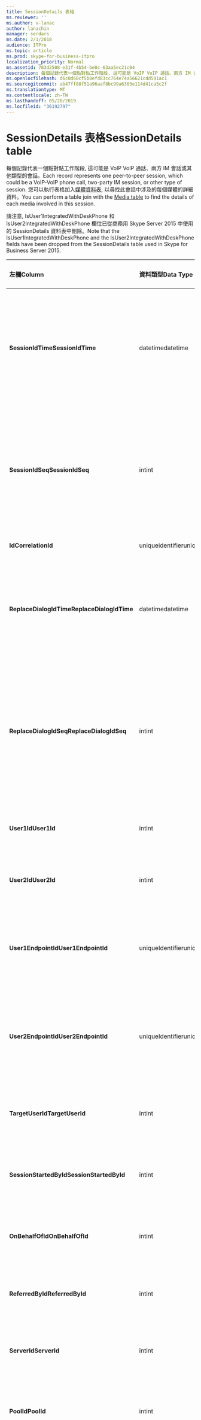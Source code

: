```yaml
---
title: SessionDetails 表格
ms.reviewer: ''
ms.author: v-lanac
author: lanachin
manager: serdars
ms.date: 2/1/2018
audience: ITPro
ms.topic: article
ms.prod: skype-for-business-itpro
localization_priority: Normal
ms.assetid: 783d2508-e31f-4b54-be0c-63aa5ec21c04
description: 每個記錄代表一個點對點工作階段, 這可能是 VoIP VoIP 通話、兩方 IM 會話或其他類型的會話。 您可以執行表格加入媒體資料表, 以尋找此會話中涉及的每個媒體的詳細資料。
ms.openlocfilehash: d6c0d68cf5b8efd83cc764e74a56621cdd591ac1
ms.sourcegitcommit: ab47ff88f51a96aaf8bc99a6303e114d41ca5c2f
ms.translationtype: MT
ms.contentlocale: zh-TW
ms.lasthandoff: 05/20/2019
ms.locfileid: "36192797"
---
```

# <a name="sessiondetails-table"></a><span data-ttu-id="4b7ab-104">SessionDetails 表格</span><span class="sxs-lookup"><span data-stu-id="4b7ab-104">SessionDetails table</span></span>
 
<span data-ttu-id="4b7ab-105">每個記錄代表一個點對點工作階段, 這可能是 VoIP VoIP 通話、兩方 IM 會話或其他類型的會話。</span><span class="sxs-lookup"><span data-stu-id="4b7ab-105">Each record represents one peer-to-peer session, which could be a VoIP-VoIP phone call, two-party IM session, or other type of session.</span></span> <span data-ttu-id="4b7ab-106">您可以執行表格加入[媒體資料表](media.md), 以尋找此會話中涉及的每個媒體的詳細資料。</span><span class="sxs-lookup"><span data-stu-id="4b7ab-106">You can perform a table join with the [Media table](media.md) to find the details of each media involved in this session.</span></span>
  
<span data-ttu-id="4b7ab-107">請注意, IsUser1IntegratedWithDeskPhone 和 IsUser2IntegratedWithDeskPhone 欄位已從商務用 Skype Server 2015 中使用的 SessionDetails 資料表中刪除。</span><span class="sxs-lookup"><span data-stu-id="4b7ab-107">Note that the IsUser1IntegratedWithDeskPhone and the IsUser2IntegratedWithDeskPhone fields have been dropped from the SessionDetails table used in Skype for Business Server 2015.</span></span>
  
|<span data-ttu-id="4b7ab-108">**左欄**</span><span class="sxs-lookup"><span data-stu-id="4b7ab-108">**Column**</span></span>|<span data-ttu-id="4b7ab-109">**資料類型**</span><span class="sxs-lookup"><span data-stu-id="4b7ab-109">**Data Type**</span></span>|<span data-ttu-id="4b7ab-110">**索引鍵/索引**</span><span class="sxs-lookup"><span data-stu-id="4b7ab-110">**Key/Index**</span></span>|<span data-ttu-id="4b7ab-111">**詳細資料**</span><span class="sxs-lookup"><span data-stu-id="4b7ab-111">**Details**</span></span>|
|:-----|:-----|:-----|:-----|
|<span data-ttu-id="4b7ab-112">**SessionIdTime**</span><span class="sxs-lookup"><span data-stu-id="4b7ab-112">**SessionIdTime**</span></span> <br/> |<span data-ttu-id="4b7ab-113">datetime</span><span class="sxs-lookup"><span data-stu-id="4b7ab-113">datetime</span></span>  <br/> |<span data-ttu-id="4b7ab-114">主要、外部</span><span class="sxs-lookup"><span data-stu-id="4b7ab-114">Primary, Foreign</span></span>  <br/> |<span data-ttu-id="4b7ab-115">會話要求的時間。</span><span class="sxs-lookup"><span data-stu-id="4b7ab-115">Time of session request.</span></span> <span data-ttu-id="4b7ab-116">與**SessionIdSeq**搭配使用, 可唯一識別會話。</span><span class="sxs-lookup"><span data-stu-id="4b7ab-116">Used in conjunction with **SessionIdSeq** to uniquely identify a session.</span></span> <span data-ttu-id="4b7ab-117">如需詳細資訊, 請參閱[商務用 Skype Server 2015 中](dialogs.md)的 [對話方塊] 表格。</span><span class="sxs-lookup"><span data-stu-id="4b7ab-117">See the [Dialogs table in Skype for Business Server 2015](dialogs.md) for more information.</span></span> <br/> |
|<span data-ttu-id="4b7ab-118">**SessionIdSeq**</span><span class="sxs-lookup"><span data-stu-id="4b7ab-118">**SessionIdSeq**</span></span> <br/> |<span data-ttu-id="4b7ab-119">int</span><span class="sxs-lookup"><span data-stu-id="4b7ab-119">int</span></span>  <br/> |<span data-ttu-id="4b7ab-120">主要、外部</span><span class="sxs-lookup"><span data-stu-id="4b7ab-120">Primary, Foreign</span></span>  <br/> |<span data-ttu-id="4b7ab-121">識別會話的識別碼編號。</span><span class="sxs-lookup"><span data-stu-id="4b7ab-121">ID number to identify the session.</span></span> <span data-ttu-id="4b7ab-122">與**SessionIdTime**搭配使用, 以唯一識別會話。 \* 如需詳細資訊, 請參閱[商務用 Skype Server 2015 中](dialogs.md)的 [對話方塊] 表格。</span><span class="sxs-lookup"><span data-stu-id="4b7ab-122">Used in conjunction with **SessionIdTime** to uniquely identify a session.\* See the [Dialogs table in Skype for Business Server 2015](dialogs.md) for more information.</span></span> <br/> |
|<span data-ttu-id="4b7ab-123">**Id**</span><span class="sxs-lookup"><span data-stu-id="4b7ab-123">**CorrelationId**</span></span> <br/> |<span data-ttu-id="4b7ab-124">uniqueidentifier</span><span class="sxs-lookup"><span data-stu-id="4b7ab-124">uniqueidentifier</span></span>  <br/> ||<span data-ttu-id="4b7ab-125">要關聯多個會話的 GUID。</span><span class="sxs-lookup"><span data-stu-id="4b7ab-125">A GUID to correlate multiple sessions.</span></span>  <br/> |
|<span data-ttu-id="4b7ab-126">**ReplaceDialogIdTime**</span><span class="sxs-lookup"><span data-stu-id="4b7ab-126">**ReplaceDialogIdTime**</span></span> <br/> |<span data-ttu-id="4b7ab-127">datetime</span><span class="sxs-lookup"><span data-stu-id="4b7ab-127">datetime</span></span>  <br/> |<span data-ttu-id="4b7ab-128">外</span><span class="sxs-lookup"><span data-stu-id="4b7ab-128">Foreign</span></span>  <br/> |<span data-ttu-id="4b7ab-129">[識別碼] 編號, 找出目前會話所取代的對話方塊。</span><span class="sxs-lookup"><span data-stu-id="4b7ab-129">ID number to identify the dialog which was replaced by current session.</span></span> <span data-ttu-id="4b7ab-130">如需詳細資訊, 請參閱[商務用 Skype Server 2015 中](dialogs.md)的 [對話方塊] 表格。</span><span class="sxs-lookup"><span data-stu-id="4b7ab-130">See the [Dialogs table in Skype for Business Server 2015](dialogs.md) for more information.</span></span> <br/> |
|<span data-ttu-id="4b7ab-131">**ReplaceDialogIdSeq**</span><span class="sxs-lookup"><span data-stu-id="4b7ab-131">**ReplaceDialogIdSeq**</span></span> <br/> |<span data-ttu-id="4b7ab-132">int</span><span class="sxs-lookup"><span data-stu-id="4b7ab-132">int</span></span>  <br/> |<span data-ttu-id="4b7ab-133">外</span><span class="sxs-lookup"><span data-stu-id="4b7ab-133">Foreign</span></span>  <br/> |<span data-ttu-id="4b7ab-134">識別會話的識別碼編號。</span><span class="sxs-lookup"><span data-stu-id="4b7ab-134">ID number to identify the session.</span></span> <span data-ttu-id="4b7ab-135">與**ReplacesDialogIdTime**搭配使用, 可唯一識別此會話所取代的會話。</span><span class="sxs-lookup"><span data-stu-id="4b7ab-135">Used in conjunction with **ReplacesDialogIdTime** to uniquely identify a session that is replaced by this session.</span></span> <span data-ttu-id="4b7ab-136">如需詳細資訊, 請參閱[商務用 Skype Server 2015 中](dialogs.md)的 [對話方塊] 表格。</span><span class="sxs-lookup"><span data-stu-id="4b7ab-136">See the [Dialogs table in Skype for Business Server 2015](dialogs.md) for more information.</span></span> <br/> |
|<span data-ttu-id="4b7ab-137">**User1Id**</span><span class="sxs-lookup"><span data-stu-id="4b7ab-137">**User1Id**</span></span> <br/> |<span data-ttu-id="4b7ab-138">int</span><span class="sxs-lookup"><span data-stu-id="4b7ab-138">int</span></span>  <br/> |<span data-ttu-id="4b7ab-139">外</span><span class="sxs-lookup"><span data-stu-id="4b7ab-139">Foreign</span></span>  <br/> |<span data-ttu-id="4b7ab-140">會話中一個使用者的 ID。</span><span class="sxs-lookup"><span data-stu-id="4b7ab-140">ID of one user in the session.</span></span> <span data-ttu-id="4b7ab-141">如需詳細資訊, 請參閱 [[使用者] 表格](users.md)。</span><span class="sxs-lookup"><span data-stu-id="4b7ab-141">See the [Users table](users.md) for more information.</span></span> <br/> |
|<span data-ttu-id="4b7ab-142">**User2Id**</span><span class="sxs-lookup"><span data-stu-id="4b7ab-142">**User2Id**</span></span> <br/> |<span data-ttu-id="4b7ab-143">int</span><span class="sxs-lookup"><span data-stu-id="4b7ab-143">int</span></span>  <br/> |<span data-ttu-id="4b7ab-144">外</span><span class="sxs-lookup"><span data-stu-id="4b7ab-144">Foreign</span></span>  <br/> |<span data-ttu-id="4b7ab-145">會話中其他使用者的 ID。</span><span class="sxs-lookup"><span data-stu-id="4b7ab-145">ID of the other user in the session.</span></span> <span data-ttu-id="4b7ab-146">如需詳細資訊, 請參閱 [[使用者] 表格](users.md)。</span><span class="sxs-lookup"><span data-stu-id="4b7ab-146">See the [Users table](users.md) for more information.</span></span> <br/> |
|<span data-ttu-id="4b7ab-147">**User1EndpointId**</span><span class="sxs-lookup"><span data-stu-id="4b7ab-147">**User1EndpointId**</span></span> <br/> |<span data-ttu-id="4b7ab-148">uniqueIdentifier</span><span class="sxs-lookup"><span data-stu-id="4b7ab-148">uniqueIdentifier</span></span>  <br/> ||<span data-ttu-id="4b7ab-149">識別會話中第一個使用者所使用端點的 GUID。</span><span class="sxs-lookup"><span data-stu-id="4b7ab-149">GUID that identifies the endpoint used by the first user in the session.</span></span>  <br/> <span data-ttu-id="4b7ab-150">此欄位是在 Microsoft Lync Server 2013 中推出。</span><span class="sxs-lookup"><span data-stu-id="4b7ab-150">This field was introduced in Microsoft Lync Server 2013.</span></span>  <br/> |
|<span data-ttu-id="4b7ab-151">**User2EndpointId**</span><span class="sxs-lookup"><span data-stu-id="4b7ab-151">**User2EndpointId**</span></span> <br/> |<span data-ttu-id="4b7ab-152">uniqueIdentifier</span><span class="sxs-lookup"><span data-stu-id="4b7ab-152">uniqueIdentifier</span></span>  <br/> ||<span data-ttu-id="4b7ab-153">GUID, 可識別會話中第二位使用者使用的端點。</span><span class="sxs-lookup"><span data-stu-id="4b7ab-153">GUID that identifies the endpoint used by the second user in the session.</span></span>  <br/> <span data-ttu-id="4b7ab-154">此欄位是在 Microsoft Lync Server 2013 中推出。</span><span class="sxs-lookup"><span data-stu-id="4b7ab-154">This field was introduced in Microsoft Lync Server 2013.</span></span>  <br/> |
|<span data-ttu-id="4b7ab-155">**TargetUserId**</span><span class="sxs-lookup"><span data-stu-id="4b7ab-155">**TargetUserId**</span></span> <br/> |<span data-ttu-id="4b7ab-156">int</span><span class="sxs-lookup"><span data-stu-id="4b7ab-156">int</span></span>  <br/> |<span data-ttu-id="4b7ab-157">外</span><span class="sxs-lookup"><span data-stu-id="4b7ab-157">Foreign</span></span>  <br/> |<span data-ttu-id="4b7ab-158">SIP 要求中的原始使用者 URI。</span><span class="sxs-lookup"><span data-stu-id="4b7ab-158">The original To user URI in the SIP request.</span></span> <span data-ttu-id="4b7ab-159">如需詳細資訊, 請參閱 [[使用者] 表格](users.md)。</span><span class="sxs-lookup"><span data-stu-id="4b7ab-159">see the [Users table](users.md) for more information.</span></span> <br/> |
|<span data-ttu-id="4b7ab-160">**SessionStartedById**</span><span class="sxs-lookup"><span data-stu-id="4b7ab-160">**SessionStartedById**</span></span> <br/> |<span data-ttu-id="4b7ab-161">int</span><span class="sxs-lookup"><span data-stu-id="4b7ab-161">int</span></span>  <br/> |<span data-ttu-id="4b7ab-162">外</span><span class="sxs-lookup"><span data-stu-id="4b7ab-162">Foreign</span></span>  <br/> |<span data-ttu-id="4b7ab-163">啟動會話的使用者識別碼。</span><span class="sxs-lookup"><span data-stu-id="4b7ab-163">ID of the user who started the session.</span></span> <span data-ttu-id="4b7ab-164">如需詳細資訊, 請參閱 [[使用者] 表格](users.md)。</span><span class="sxs-lookup"><span data-stu-id="4b7ab-164">See the [Users table](users.md) for more information.</span></span> <br/> |
|<span data-ttu-id="4b7ab-165">**OnBehalfOfId**</span><span class="sxs-lookup"><span data-stu-id="4b7ab-165">**OnBehalfOfId**</span></span> <br/> |<span data-ttu-id="4b7ab-166">int</span><span class="sxs-lookup"><span data-stu-id="4b7ab-166">int</span></span>  <br/> |<span data-ttu-id="4b7ab-167">外</span><span class="sxs-lookup"><span data-stu-id="4b7ab-167">Foreign</span></span>  <br/> |<span data-ttu-id="4b7ab-168">表示呼叫者代表者的使用者識別碼。</span><span class="sxs-lookup"><span data-stu-id="4b7ab-168">Indicates the ID of the user of who the caller is on behalf.</span></span> <span data-ttu-id="4b7ab-169">如需詳細資訊, 請參閱 [[使用者] 表格](users.md)。</span><span class="sxs-lookup"><span data-stu-id="4b7ab-169">See the [Users table](users.md) for more information.</span></span> <br/> |
|<span data-ttu-id="4b7ab-170">**ReferredById**</span><span class="sxs-lookup"><span data-stu-id="4b7ab-170">**ReferredById**</span></span> <br/> |<span data-ttu-id="4b7ab-171">int</span><span class="sxs-lookup"><span data-stu-id="4b7ab-171">int</span></span>  <br/> |<span data-ttu-id="4b7ab-172">外</span><span class="sxs-lookup"><span data-stu-id="4b7ab-172">Foreign</span></span>  <br/> |<span data-ttu-id="4b7ab-173">呼叫者的使用者識別碼。</span><span class="sxs-lookup"><span data-stu-id="4b7ab-173">ID of the user by who the call is referred.</span></span> <span data-ttu-id="4b7ab-174">如需詳細資訊, 請參閱 [[使用者] 表格](users.md)。</span><span class="sxs-lookup"><span data-stu-id="4b7ab-174">See the [Users table](users.md) for more information.</span></span> <br/> |
|<span data-ttu-id="4b7ab-175">**ServerId**</span><span class="sxs-lookup"><span data-stu-id="4b7ab-175">**ServerId**</span></span> <br/> |<span data-ttu-id="4b7ab-176">int</span><span class="sxs-lookup"><span data-stu-id="4b7ab-176">int</span></span>  <br/> |<span data-ttu-id="4b7ab-177">外</span><span class="sxs-lookup"><span data-stu-id="4b7ab-177">Foreign</span></span>  <br/> |<span data-ttu-id="4b7ab-178">此會話所用的前端伺服器 ID。</span><span class="sxs-lookup"><span data-stu-id="4b7ab-178">ID of the front-end server used for this session.</span></span> <span data-ttu-id="4b7ab-179">如需詳細資訊, 請參閱 [[伺服器] 資料表](servers.md)。</span><span class="sxs-lookup"><span data-stu-id="4b7ab-179">See the [Servers table](servers.md) for more information.</span></span> <br/> |
|<span data-ttu-id="4b7ab-180">**PoolId**</span><span class="sxs-lookup"><span data-stu-id="4b7ab-180">**PoolId**</span></span> <br/> |<span data-ttu-id="4b7ab-181">int</span><span class="sxs-lookup"><span data-stu-id="4b7ab-181">int</span></span>  <br/> |<span data-ttu-id="4b7ab-182">外</span><span class="sxs-lookup"><span data-stu-id="4b7ab-182">Foreign</span></span>  <br/> |<span data-ttu-id="4b7ab-183">捕獲會話的池 ID。</span><span class="sxs-lookup"><span data-stu-id="4b7ab-183">ID of the pool in which the session was captured.</span></span> <span data-ttu-id="4b7ab-184">如需詳細資訊, 請參閱 [[彙集] 資料表](pools.md)。</span><span class="sxs-lookup"><span data-stu-id="4b7ab-184">See the [Pools table](pools.md) for more information.</span></span> <br/> |
|<span data-ttu-id="4b7ab-185">**ContentTypeID**</span><span class="sxs-lookup"><span data-stu-id="4b7ab-185">**ContentTypeID**</span></span> <br/> |<span data-ttu-id="4b7ab-186">int</span><span class="sxs-lookup"><span data-stu-id="4b7ab-186">int</span></span>  <br/> |<span data-ttu-id="4b7ab-187">外</span><span class="sxs-lookup"><span data-stu-id="4b7ab-187">Foreign</span></span>  <br/> |<span data-ttu-id="4b7ab-188">會話中使用的內容類型。</span><span class="sxs-lookup"><span data-stu-id="4b7ab-188">Content type used in the session.</span></span> <span data-ttu-id="4b7ab-189">如需詳細資訊, 請參閱[商務用 Skype Server 2015 中](contenttypes.md)的 [主控] 資料表。</span><span class="sxs-lookup"><span data-stu-id="4b7ab-189">See the [ContentTypes table in Skype for Business Server 2015](contenttypes.md) for more information.</span></span> <br/> |
|<span data-ttu-id="4b7ab-190">**User1ClientVerId**</span><span class="sxs-lookup"><span data-stu-id="4b7ab-190">**User1ClientVerId**</span></span> <br/> |<span data-ttu-id="4b7ab-191">int</span><span class="sxs-lookup"><span data-stu-id="4b7ab-191">int</span></span>  <br/> |<span data-ttu-id="4b7ab-192">外</span><span class="sxs-lookup"><span data-stu-id="4b7ab-192">Foreign</span></span>  <br/> |<span data-ttu-id="4b7ab-193">[User1] 使用的用戶端版本。</span><span class="sxs-lookup"><span data-stu-id="4b7ab-193">Client version used by User1.</span></span> <span data-ttu-id="4b7ab-194">如需詳細資訊, 請參閱[商務用 Skype Server 2015 中](clientversions.md)的 [ClientVersions] 資料表。</span><span class="sxs-lookup"><span data-stu-id="4b7ab-194">See the [ClientVersions table in Skype for Business Server 2015](clientversions.md) for more information.</span></span> <br/> |
|<span data-ttu-id="4b7ab-195">**User2ClientVerId**</span><span class="sxs-lookup"><span data-stu-id="4b7ab-195">**User2ClientVerId**</span></span> <br/> |<span data-ttu-id="4b7ab-196">int</span><span class="sxs-lookup"><span data-stu-id="4b7ab-196">int</span></span>  <br/> |<span data-ttu-id="4b7ab-197">外</span><span class="sxs-lookup"><span data-stu-id="4b7ab-197">Foreign</span></span>  <br/> |<span data-ttu-id="4b7ab-198">由者使用的用戶端版本。</span><span class="sxs-lookup"><span data-stu-id="4b7ab-198">Client version used by User2.</span></span> <span data-ttu-id="4b7ab-199">如需詳細資訊, 請參閱[商務用 Skype Server 2015 中](clientversions.md)的 [ClientVersions] 資料表。</span><span class="sxs-lookup"><span data-stu-id="4b7ab-199">See the [ClientVersions table in Skype for Business Server 2015](clientversions.md) for more information.</span></span> <br/> |
|<span data-ttu-id="4b7ab-200">**User1EdgeServerid**</span><span class="sxs-lookup"><span data-stu-id="4b7ab-200">**User1EdgeServerid**</span></span> <br/> |<span data-ttu-id="4b7ab-201">int</span><span class="sxs-lookup"><span data-stu-id="4b7ab-201">int</span></span>  <br/> |<span data-ttu-id="4b7ab-202">外</span><span class="sxs-lookup"><span data-stu-id="4b7ab-202">Foreign</span></span>  <br/> |<span data-ttu-id="4b7ab-203">[User1] 使用的邊緣伺服器。</span><span class="sxs-lookup"><span data-stu-id="4b7ab-203">Edge Server used by User1.</span></span> <span data-ttu-id="4b7ab-204">如需詳細資訊, 請參閱[商務用 Skype Server 2015 中](edgeservers.md)的 [EdgeServers] 資料表。</span><span class="sxs-lookup"><span data-stu-id="4b7ab-204">See the [EdgeServers table in Skype for Business Server 2015](edgeservers.md) for more information.</span></span> <br/> |
|<span data-ttu-id="4b7ab-205">**User2EdgeServerid**</span><span class="sxs-lookup"><span data-stu-id="4b7ab-205">**User2EdgeServerid**</span></span> <br/> |<span data-ttu-id="4b7ab-206">int</span><span class="sxs-lookup"><span data-stu-id="4b7ab-206">int</span></span>  <br/> |<span data-ttu-id="4b7ab-207">外</span><span class="sxs-lookup"><span data-stu-id="4b7ab-207">Foreign</span></span>  <br/> |<span data-ttu-id="4b7ab-208">由者使用的邊緣伺服器。</span><span class="sxs-lookup"><span data-stu-id="4b7ab-208">Edge Server used by User2.</span></span> <span data-ttu-id="4b7ab-209">如需詳細資訊, 請參閱[商務用 Skype Server 2015 中](edgeservers.md)的 [EdgeServers] 資料表。</span><span class="sxs-lookup"><span data-stu-id="4b7ab-209">See the [EdgeServers table in Skype for Business Server 2015](edgeservers.md) for more information.</span></span> <br/> |
|<span data-ttu-id="4b7ab-210">**IsUser1Internal**</span><span class="sxs-lookup"><span data-stu-id="4b7ab-210">**IsUser1Internal**</span></span> <br/> |<span data-ttu-id="4b7ab-211">稍微</span><span class="sxs-lookup"><span data-stu-id="4b7ab-211">bit</span></span>  <br/> ||<span data-ttu-id="4b7ab-212">User1 是否已從內部登入。</span><span class="sxs-lookup"><span data-stu-id="4b7ab-212">Whether User1 is logged on from internal or not.</span></span>  <br/> |
|<span data-ttu-id="4b7ab-213">**IsUser2Internal**</span><span class="sxs-lookup"><span data-stu-id="4b7ab-213">**IsUser2Internal**</span></span> <br/> |<span data-ttu-id="4b7ab-214">稍微</span><span class="sxs-lookup"><span data-stu-id="4b7ab-214">bit</span></span>  <br/> ||<span data-ttu-id="4b7ab-215">您是否已從內部或非登入</span><span class="sxs-lookup"><span data-stu-id="4b7ab-215">Whether User2 is logged on from internal or not.</span></span>  <br/> |
|<span data-ttu-id="4b7ab-216">**InviteTime**</span><span class="sxs-lookup"><span data-stu-id="4b7ab-216">**InviteTime**</span></span> <br/> |<span data-ttu-id="4b7ab-217">datetime</span><span class="sxs-lookup"><span data-stu-id="4b7ab-217">datetime</span></span>  <br/> ||<span data-ttu-id="4b7ab-218">第一次邀請要求的時間。</span><span class="sxs-lookup"><span data-stu-id="4b7ab-218">The time of the first INVITE request.</span></span> <span data-ttu-id="4b7ab-219">這個欄位通常是由會話中初始邀請郵件所產生的資料所填入。</span><span class="sxs-lookup"><span data-stu-id="4b7ab-219">This field is typically populated by data generated from the initial INVITE message in the session.</span></span> <span data-ttu-id="4b7ab-220">如果沒有邀請郵件, 則會使用第一個相關 SIP 訊息 (再見、CANCEL、MESSAGE 或 INFO) 的日期和時間來填入欄位。</span><span class="sxs-lookup"><span data-stu-id="4b7ab-220">If there is no INVITE message then the field is populated with the date and time of the first relevant SIP message (BYE, CANCEL, MESSAGE, or INFO).</span></span> <span data-ttu-id="4b7ab-221">這個欄位通常是由會話中初始邀請郵件所產生的資料所填入。</span><span class="sxs-lookup"><span data-stu-id="4b7ab-221">This field is typically populated by data generated from the initial INVITE message in the session.</span></span> <span data-ttu-id="4b7ab-222">如果沒有邀請郵件, 則會使用第一個相關 SIP 訊息 (再見、CANCEL、MESSAGE 或 INFO) 的日期和時間來填入欄位。</span><span class="sxs-lookup"><span data-stu-id="4b7ab-222">If there is no INVITE message then the field is populated with the date and time of the first relevant SIP message (BYE, CANCEL, MESSAGE, or INFO).</span></span>  <br/> |
|<span data-ttu-id="4b7ab-223">**ResponseTime**</span><span class="sxs-lookup"><span data-stu-id="4b7ab-223">**ResponseTime**</span></span> <br/> |<span data-ttu-id="4b7ab-224">datetime</span><span class="sxs-lookup"><span data-stu-id="4b7ab-224">datetime</span></span>  <br/> ||<span data-ttu-id="4b7ab-225">回應第一個邀請訊息的時間。</span><span class="sxs-lookup"><span data-stu-id="4b7ab-225">The time of the response to the first INVITE message.</span></span> <span data-ttu-id="4b7ab-226">這個欄位通常是由會話中初始邀請郵件所產生的資料所填入。</span><span class="sxs-lookup"><span data-stu-id="4b7ab-226">This field is typically populated by data generated from the initial INVITE message in the session.</span></span> <span data-ttu-id="4b7ab-227">如果沒有邀請郵件, 則會使用第一個相關 SIP 訊息 (再見、CANCEL、MESSAGE 或 INFO) 的日期和時間來填入欄位。</span><span class="sxs-lookup"><span data-stu-id="4b7ab-227">If there is no INVITE message then the field is populated with the date and time of the first relevant SIP message (BYE, CANCEL, MESSAGE, or INFO).</span></span>  <br/> |
|<span data-ttu-id="4b7ab-228">**ResponseCode**</span><span class="sxs-lookup"><span data-stu-id="4b7ab-228">**ResponseCode**</span></span> <br/> |<span data-ttu-id="4b7ab-229">int</span><span class="sxs-lookup"><span data-stu-id="4b7ab-229">int</span></span>  <br/> ||<span data-ttu-id="4b7ab-230">SIP 回應程式碼加入會話邀請。</span><span class="sxs-lookup"><span data-stu-id="4b7ab-230">SIP response code to the session invitation.</span></span> <span data-ttu-id="4b7ab-231">這個欄位通常是由會話中初始邀請郵件所產生的資料所填入。</span><span class="sxs-lookup"><span data-stu-id="4b7ab-231">This field is typically populated by data generated from the initial INVITE message in the session.</span></span> <span data-ttu-id="4b7ab-232">如果沒有邀請郵件, 則會使用第一個相關 SIP 訊息 (再見、CANCEL、MESSAGE 或 INFO) 的日期和時間來填入欄位。</span><span class="sxs-lookup"><span data-stu-id="4b7ab-232">If there is no INVITE message then the field is populated with the date and time of the first relevant SIP message (BYE, CANCEL, MESSAGE, or INFO).</span></span>  <br/> |
|<span data-ttu-id="4b7ab-233">**DiagnosticId**</span><span class="sxs-lookup"><span data-stu-id="4b7ab-233">**DiagnosticId**</span></span> <br/> |<span data-ttu-id="4b7ab-234">int</span><span class="sxs-lookup"><span data-stu-id="4b7ab-234">int</span></span>  <br/> ||<span data-ttu-id="4b7ab-235">從 SIP 標頭捕獲的診斷 ID。</span><span class="sxs-lookup"><span data-stu-id="4b7ab-235">Diagnostic ID captured from SIP header.</span></span>  <br/> |
|<span data-ttu-id="4b7ab-236">**CallPriority**</span><span class="sxs-lookup"><span data-stu-id="4b7ab-236">**CallPriority**</span></span> <br/> |<span data-ttu-id="4b7ab-237">int</span><span class="sxs-lookup"><span data-stu-id="4b7ab-237">int</span></span>  <br/> |<span data-ttu-id="4b7ab-238">外</span><span class="sxs-lookup"><span data-stu-id="4b7ab-238">Foreign</span></span>  <br/> |<span data-ttu-id="4b7ab-239">通話優先順序。</span><span class="sxs-lookup"><span data-stu-id="4b7ab-239">Call priority.</span></span> <span data-ttu-id="4b7ab-240">如需詳細資訊, 請參閱[商務用 Skype Server 2015 中](callpriorities.md)的 [CallPriorities] 資料表。</span><span class="sxs-lookup"><span data-stu-id="4b7ab-240">See the [CallPriorities table in Skype for Business Server 2015](callpriorities.md) for more information.</span></span> <br/> |
|<span data-ttu-id="4b7ab-241">**User1MessageCount**</span><span class="sxs-lookup"><span data-stu-id="4b7ab-241">**User1MessageCount**</span></span> <br/> |<span data-ttu-id="4b7ab-242">int</span><span class="sxs-lookup"><span data-stu-id="4b7ab-242">int</span></span>  <br/> ||<span data-ttu-id="4b7ab-243">在會話期間由 User1 傳送的訊息數目。</span><span class="sxs-lookup"><span data-stu-id="4b7ab-243">Number of messages sent by User1 during the session.</span></span>  <br/> |
|<span data-ttu-id="4b7ab-244">**User2MessageCount**</span><span class="sxs-lookup"><span data-stu-id="4b7ab-244">**User2MessageCount**</span></span> <br/> |<span data-ttu-id="4b7ab-245">int</span><span class="sxs-lookup"><span data-stu-id="4b7ab-245">int</span></span>  <br/> ||<span data-ttu-id="4b7ab-246">在會話期間由方法2傳送的訊息數目。</span><span class="sxs-lookup"><span data-stu-id="4b7ab-246">Number of messages sent by User2 during the session.</span></span>  <br/> |
|<span data-ttu-id="4b7ab-247">**SessionEndTime**</span><span class="sxs-lookup"><span data-stu-id="4b7ab-247">**SessionEndTime**</span></span> <br/> |<span data-ttu-id="4b7ab-248">datetime</span><span class="sxs-lookup"><span data-stu-id="4b7ab-248">datetime</span></span>  <br/> ||<span data-ttu-id="4b7ab-249">會話結束時的時間。</span><span class="sxs-lookup"><span data-stu-id="4b7ab-249">Time at the end of the session.</span></span>  <br/> |
|<span data-ttu-id="4b7ab-250">**MediaTypes**</span><span class="sxs-lookup"><span data-stu-id="4b7ab-250">**MediaTypes**</span></span> <br/> |<span data-ttu-id="4b7ab-251">int</span><span class="sxs-lookup"><span data-stu-id="4b7ab-251">int</span></span>  <br/> ||<span data-ttu-id="4b7ab-252">一個位組, 指明此會話的媒體類型。</span><span class="sxs-lookup"><span data-stu-id="4b7ab-252">A bit set that indicates the media type of this session.</span></span> <span data-ttu-id="4b7ab-253">所列的是以下類型的定義:</span><span class="sxs-lookup"><span data-stu-id="4b7ab-253">Listed are the definitions of the types:</span></span>  <br/> <span data-ttu-id="4b7ab-254">1-IM</span><span class="sxs-lookup"><span data-stu-id="4b7ab-254">1- IM</span></span>  <br/> <span data-ttu-id="4b7ab-255">2-FILE_TRANSFER</span><span class="sxs-lookup"><span data-stu-id="4b7ab-255">2- FILE_TRANSFER</span></span>  <br/> <span data-ttu-id="4b7ab-256">4-REMOTE_ASSISTANCE</span><span class="sxs-lookup"><span data-stu-id="4b7ab-256">4- REMOTE_ASSISTANCE</span></span>  <br/> <span data-ttu-id="4b7ab-257">8-APP_SHARING</span><span class="sxs-lookup"><span data-stu-id="4b7ab-257">8- APP_SHARING</span></span>  <br/> <span data-ttu-id="4b7ab-258">16-音訊</span><span class="sxs-lookup"><span data-stu-id="4b7ab-258">16- AUDIO</span></span>  <br/> <span data-ttu-id="4b7ab-259">32-影片</span><span class="sxs-lookup"><span data-stu-id="4b7ab-259">32- VIDEO</span></span>  <br/> <span data-ttu-id="4b7ab-260">64-APP_INVITE</span><span class="sxs-lookup"><span data-stu-id="4b7ab-260">64- APP_INVITE</span></span>  <br/> |
|<span data-ttu-id="4b7ab-261">**User1Flag**</span><span class="sxs-lookup"><span data-stu-id="4b7ab-261">**User1Flag**</span></span> <br/> |<span data-ttu-id="4b7ab-262">Smallint</span><span class="sxs-lookup"><span data-stu-id="4b7ab-262">smallint</span></span>  <br/> ||<span data-ttu-id="4b7ab-263">指示 User1 屬性的位組。</span><span class="sxs-lookup"><span data-stu-id="4b7ab-263">A bit set that indicates the User1 attributes.</span></span> <span data-ttu-id="4b7ab-264">下列屬性定義如下所示:</span><span class="sxs-lookup"><span data-stu-id="4b7ab-264">The following attribute definitions are listed:</span></span>  <br/> <span data-ttu-id="4b7ab-265">0x01-與桌面電話整合</span><span class="sxs-lookup"><span data-stu-id="4b7ab-265">0x01 - Integrated with desktop phone</span></span>  <br/> |
|<span data-ttu-id="4b7ab-266">**User2Flag**</span><span class="sxs-lookup"><span data-stu-id="4b7ab-266">**User2Flag**</span></span> <br/> |<span data-ttu-id="4b7ab-267">Smallint</span><span class="sxs-lookup"><span data-stu-id="4b7ab-267">smallint</span></span>  <br/> ||<span data-ttu-id="4b7ab-268">指示使用2屬性的位組。</span><span class="sxs-lookup"><span data-stu-id="4b7ab-268">A bit set that indicates the User2 attributes.</span></span> <span data-ttu-id="4b7ab-269">下列屬性定義如下所示:</span><span class="sxs-lookup"><span data-stu-id="4b7ab-269">The following attribute definitions are listed:</span></span>  <br/> <span data-ttu-id="4b7ab-270">0x01-與桌面電話整合</span><span class="sxs-lookup"><span data-stu-id="4b7ab-270">0x01 - Integrated with desktop phone</span></span>  <br/> |
|<span data-ttu-id="4b7ab-271">**CallFlag**</span><span class="sxs-lookup"><span data-stu-id="4b7ab-271">**CallFlag**</span></span> <br/> |<span data-ttu-id="4b7ab-272">Smallint</span><span class="sxs-lookup"><span data-stu-id="4b7ab-272">smallint</span></span>  <br/> ||<span data-ttu-id="4b7ab-273">指明通話屬性的位組。</span><span class="sxs-lookup"><span data-stu-id="4b7ab-273">A bit set that indicates the call attributes.</span></span> <span data-ttu-id="4b7ab-274">下列屬性定義如下所示:</span><span class="sxs-lookup"><span data-stu-id="4b7ab-274">The following attribute definitions are listed:</span></span>  <br/> <span data-ttu-id="4b7ab-275">0x01-重新嘗試會話</span><span class="sxs-lookup"><span data-stu-id="4b7ab-275">0x01 - Retried Session</span></span>  <br/> <span data-ttu-id="4b7ab-276">0x02-代理代表回應群組所做的通話</span><span class="sxs-lookup"><span data-stu-id="4b7ab-276">0x02 - A call made by agent on behalf of a response group</span></span>  <br/> |
|<span data-ttu-id="4b7ab-277">**預處理**</span><span class="sxs-lookup"><span data-stu-id="4b7ab-277">**Processed**</span></span> <br/> |<span data-ttu-id="4b7ab-278">稍微</span><span class="sxs-lookup"><span data-stu-id="4b7ab-278">bit</span></span>  <br/> ||<span data-ttu-id="4b7ab-279">供監視服務內部使用。</span><span class="sxs-lookup"><span data-stu-id="4b7ab-279">For internal use by the Monitoring service.</span></span>  <br/> <span data-ttu-id="4b7ab-280">此欄位是在 Microsoft Lync Server 2013 中推出。</span><span class="sxs-lookup"><span data-stu-id="4b7ab-280">This field was introduced in Microsoft Lync Server 2013.</span></span>  <br/> |
|<span data-ttu-id="4b7ab-281">**LastModifiedTime**</span><span class="sxs-lookup"><span data-stu-id="4b7ab-281">**LastModifiedTime**</span></span> <br/> |<span data-ttu-id="4b7ab-282">Datetime</span><span class="sxs-lookup"><span data-stu-id="4b7ab-282">Datetime</span></span>  <br/> ||<span data-ttu-id="4b7ab-283">供監視服務內部使用。</span><span class="sxs-lookup"><span data-stu-id="4b7ab-283">For internal use by the Monitoring service.</span></span>  <br/> <span data-ttu-id="4b7ab-284">此欄位是在商務用 Skype Server 2015 中推出。</span><span class="sxs-lookup"><span data-stu-id="4b7ab-284">This field was introduced in Skype for Business Server 2015.</span></span>  <br/> |
   
<span data-ttu-id="4b7ab-285">\*在大部分的會話中, SessionIdSeq 將會有1的值。</span><span class="sxs-lookup"><span data-stu-id="4b7ab-285">\* For most sessions, SessionIdSeq will have the value of 1.</span></span> <span data-ttu-id="4b7ab-286">如果多個會話的開始時間完全相同, 則 SessionIdSeq 會是 1, 另一個會是 2, 依此類推。</span><span class="sxs-lookup"><span data-stu-id="4b7ab-286">If multiple sessions start at exactly the same time, the SessionIdSeq for one will be 1, for another will be 2, and so on.</span></span>
  

